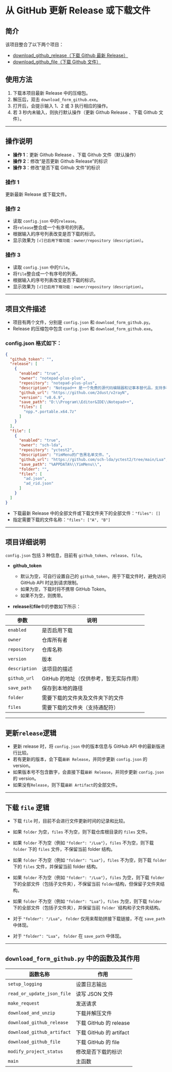 # 从 GitHub 更新 Release 或下载文件

## 简介

该项目整合了以下两个项目：

- [download_github_release（下载 Github 最新 Release）](https://github.com/GB756980/download_github_release)
- [download_github_file（下载 Github 文件）](https://github.com/GB756980/download_github_file)

## 使用方法

1. 下载本项目最新 Release 中的压缩包。
2. 解压后，双击 `download_form_github.exe`。
3. 打开后，会提示输入 1、2 或 3 执行相应的操作。
4. 若 3 秒内未输入，则执行默认操作（更新 Github Release 、下载 Github 文件）。

---

## 操作说明

- **操作 1**：更新 Github Release 、下载 Github 文件（默认操作）
- **操作 2**：修改“是否更新 Github Release”的标识
- **操作 3**：修改“是否下载 Github 文件”的标识

### 操作 1

更新最新 Release 或下载文件。

### 操作 2

- 读取 `config.json` 中的`release`。
- 将`release`整合成一个有序号的列表。
- 根据输入的序号列表改变是否下载的标识。
- 显示效果为 `[√]已启用下载功能：owner/repository（description）`。

### 操作 3

- 读取 `config.json` 中的`file`。
- 将`file`整合成一个有序号的列表。
- 根据输入的序号列表改变是否下载的标识。
- 显示效果为 `[√]已启用下载功能：owner/repository（description）`。

---

## 项目文件描述

- 项目有两个文件，分别是 `config.json` 和 `download_form_github.py`。
- Release 的压缩包中包含 `config.json` 和 `download_form_github.exe`。

### config.json 格式如下：

```json
{
  "github_token": "",
  "release": [
    {
      "enabled": "true",
      "owner": "notepad-plus-plus",
      "repository": "notepad-plus-plus",
      "description": "Notepad++ 是一个免费的源代码编辑器和记事本替代品，支持多种编程语言和自然语言。",
      "github_url": "https://github.com/2dust/v2rayN",
      "version": "v8.6.9",
      "save_path": "D:\\Program\\Editor&IDE\\Notepad++",
      "files": [
        "npp.*.portable.x64.7z"
      ]
    }
  ],
  "file": [
    {
      "enabled": "true",
      "owner": "sch-lda",
      "repository": "yctest2",
      "description": "YimMenu的广告黑名单文件。",
      "github_url": "https://github.com/sch-lda/yctest2/tree/main/Lua",
      "save_path": "%APPDATA%\\YimMenu\\",
      "folder": "",
      "files": [
        "ad.json",
        "ad_rid.json"
      ]
    }
  ]
}
```

- 下载最新 Release 中的全部文件或下载文件夹下的全部文件：`"files": []`
- 指定需要下载的文件名称：`"files": ["A", "B"]`

---

## 项目详细说明

`config.json` 包括 3 种信息，目前有 `github_token`、`release`、`file`。

- **github_token** 
  - 默认为空，可自行设置自己的 `github_token`，用于下载文件时，避免访问 GitHub API 时达到请求限制。
  - 如果为空，下载时将不携带 GitHub Token。
  - 如果不为空，则携带。

- **release**和**file**中的参数如下所示：

| 参数            | 说明                      |
|---------------|-------------------------|
| `enabled`     | 是否启用下载                  |
| `owner`       | 仓库所有者                   |
| `repository`  | 仓库名称                    |
| `version`     | 版本                      |
| `description` | 该项目的描述                  |
| `github_url`  | GitHub 的地址（仅供参考，暂无实际作用） |
| `save_path`   | 保存到本地的路径                |
| `folder`      | 需要下载的文件夹及文件夹下的文件        |
| `files`       | 需要下载的文件夹（支持通配符）         |

---

## 更新`release`逻辑

- 更新 release 时，将 `config.json` 中的版本信息与 GitHub API 中的最新版进行比较。
- 若有更新的版本，会下载`最新 Release`，并同步更新 `config.json` 的 version。
- 如果版本号不包含数字，会直接下载`最新 Release`，并同步更新 `config.json` 的 version。
- 如果没有`Release`，则下载`最新 Artifact`的全部文件。

---

## 下载 `file` 逻辑

- 下载 `file` 时，目前不会进行文件更新时间的记录和比较。
- 如果 `folder` 为空，`files` 不为空，则下载仓库根目录的 `files` 文件。
- 如果 `folder` 不为空（例如 `"folder": "/Lua"`），`files` 不为空，则下载 `folder` 下的 `files` 文件，不保留当前 folder 结构。
- 如果 `folder` 不为空（例如 `"folder": "Lua"`），`files` 不为空，则下载 `folder` 下的 `files` 文件，并保留当前 folder 结构。
- 如果 `folder` 不为空（例如 `"folder": "/Lua"`），`files` 为空，则下载 `folder` 下的全部文件（包括子文件夹），不保留当前
  `folder`结构，但保留子文件夹结构。
- 如果 `folder` 不为空（例如 `"folder": "Lua"`），`files` 为空，则下载 `folder` 下的全部文件（包括子文件夹），并保留当前
  `folder` `结构和子文件夹结构。

- 对于 `"folder": "/Lua"`， `folder` 仅用来帮助拼接下载链接，不在 `save_path` 中体现。

- 对于 `"folder": "Lua"`， `folder` 在 `save_path` 中体现。

---

## `download_form_github.py` 中的函数及其作用

| 函数名称                       | 作用                   |
|----------------------------|----------------------|
| `setup_logging`            | 设置日志输出               |
| `read_or_update_json_file` | 读写 JSON 文件           |
| `make_request`             | 发送请求                 |
| `download_and_unzip`       | 下载并解压文件              |
| `download_github_release`  | 下载 GitHub 的 release  |
| `download_github_artifact` | 下载 GitHub 的 artifact |
| `download_github_file`     | 下载 GitHub 的 file     |
| `modify_project_status`    | 修改是否下载的标识            |
| `main`                     | 主函数                  |